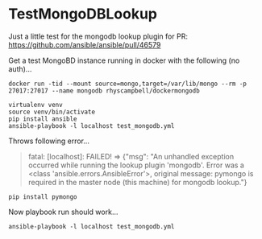 # TestMongoDBLookup

Just a little test for the mongodb lookup plugin for PR: https://github.com/ansible/ansible/pull/46579

Get a test MongoBD instance running in docker with the following (no auth)...

```
docker run -tid --mount source=mongo,target=/var/lib/mongo --rm -p 27017:27017 --name mongodb rhyscampbell/dockermongodb
```


```
virtualenv venv
source venv/bin/activate
pip install ansible
ansible-playbook -l localhost test_mongodb.yml
```

Throws following error...

> fatal: [localhost]: FAILED! => {"msg": "An unhandled exception occurred while running the lookup plugin 'mongodb'. Error was a <class 'ansible.errors.AnsibleError'>, original message: pymongo is required in the master node (this machine) for mongodb lookup."}

```
pip install pymongo
```

Now playbook run should work...

```
ansible-playbook -l localhost test_mongodb.yml
```
